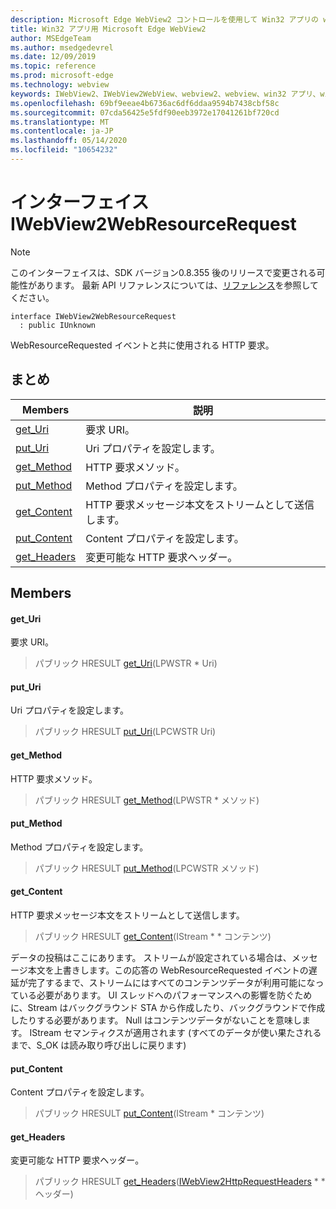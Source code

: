 ```yaml
---
description: Microsoft Edge WebView2 コントロールを使用して Win32 アプリの web コンテンツをホストする
title: Win32 アプリ用 Microsoft Edge WebView2
author: MSEdgeTeam
ms.author: msedgedevrel
ms.date: 12/09/2019
ms.topic: reference
ms.prod: microsoft-edge
ms.technology: webview
keywords: IWebView2、IWebView2WebView、webview2、webview、win32 アプリ、win32、edge
ms.openlocfilehash: 69bf9eeae4b6736ac6df6ddaa9594b7438cbf58c
ms.sourcegitcommit: 07cda56425e5fdf90eeb3972e17041261bf720cd
ms.translationtype: MT
ms.contentlocale: ja-JP
ms.lasthandoff: 05/14/2020
ms.locfileid: "10654232"
---
```

# インターフェイス IWebView2WebResourceRequest 

> [!NOTE]
> このインターフェイスは、SDK バージョン0.8.355 後のリリースで変更される可能性があります。 最新 API リファレンスについては、[リファレンス](../../../webview2-api-reference.md)を参照してください。

```
interface IWebView2WebResourceRequest
  : public IUnknown
```

WebResourceRequested イベントと共に使用される HTTP 要求。

## まとめ

 Members                        | 説明
--------------------------------|---------------------------------------------
[get_Uri](#get_uri) | 要求 URI。
[put_Uri](#put_uri) | Uri プロパティを設定します。
[get_Method](#get_method) | HTTP 要求メソッド。
[put_Method](#put_method) | Method プロパティを設定します。
[get_Content](#get_content) | HTTP 要求メッセージ本文をストリームとして送信します。
[put_Content](#put_content) | Content プロパティを設定します。
[get_Headers](#get_headers) | 変更可能な HTTP 要求ヘッダー。

## Members

#### get_Uri 

要求 URI。

> パブリック HRESULT [get_Uri](#get_uri)(LPWSTR * Uri)

#### put_Uri 

Uri プロパティを設定します。

> パブリック HRESULT [put_Uri](#put_uri)(LPCWSTR Uri)

#### get_Method 

HTTP 要求メソッド。

> パブリック HRESULT [get_Method](#get_method)(LPWSTR * メソッド)

#### put_Method 

Method プロパティを設定します。

> パブリック HRESULT [put_Method](#put_method)(LPCWSTR メソッド)

#### get_Content 

HTTP 要求メッセージ本文をストリームとして送信します。

> パブリック HRESULT [get_Content](#get_content)(IStream * * コンテンツ)

データの投稿はここにあります。 ストリームが設定されている場合は、メッセージ本文を上書きします。この応答の WebResourceRequested イベントの遅延が完了するまで、ストリームにはすべてのコンテンツデータが利用可能になっている必要があります。 UI スレッドへのパフォーマンスへの影響を防ぐために、Stream はバックグラウンド STA から作成したり、バックグラウンドで作成したりする必要があります。 Null はコンテンツデータがないことを意味します。 IStream セマンティクスが適用されます (すべてのデータが使い果たされるまで、S_OK は読み取り呼び出しに戻ります)

#### put_Content 

Content プロパティを設定します。

> パブリック HRESULT [put_Content](#put_content)(IStream * コンテンツ)

#### get_Headers 

変更可能な HTTP 要求ヘッダー。

> パブリック HRESULT [get_Headers](#get_headers)([IWebView2HttpRequestHeaders](IWebView2HttpRequestHeaders.md) * * ヘッダー)

